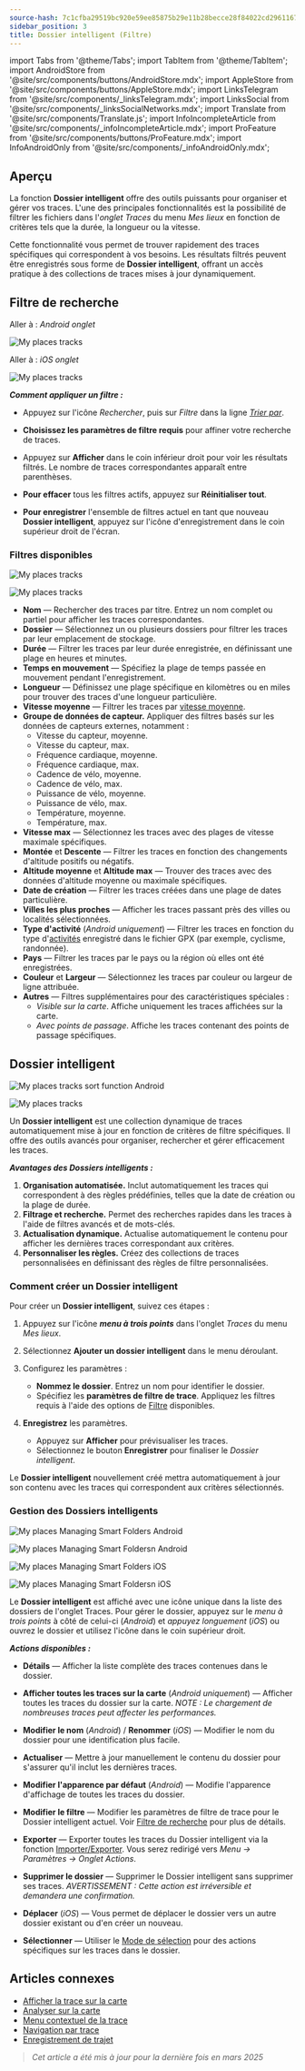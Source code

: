 ```yaml
---
source-hash: 7c1cfba29519bc920e59ee85875b29e11b28becce28f84022cd2961167ea4775 
sidebar_position: 3
title: Dossier intelligent (Filtre)
---
```


import Tabs from '@theme/Tabs';
import TabItem from '@theme/TabItem';
import AndroidStore from '@site/src/components/buttons/AndroidStore.mdx';
import AppleStore from '@site/src/components/buttons/AppleStore.mdx';
import LinksTelegram from '@site/src/components/_linksTelegram.mdx';
import LinksSocial from '@site/src/components/_linksSocialNetworks.mdx';
import Translate from '@site/src/components/Translate.js';
import InfoIncompleteArticle from '@site/src/components/_infoIncompleteArticle.mdx';
import ProFeature from '@site/src/components/buttons/ProFeature.mdx';
import InfoAndroidOnly from '@site/src/components/_infoAndroidOnly.mdx';


## Aperçu

La fonction **Dossier intelligent** offre des outils puissants pour organiser et gérer vos traces. L'une des principales fonctionnalités est la possibilité de filtrer les fichiers dans l'*onglet Traces* du menu *Mes lieux* en fonction de critères tels que la durée, la longueur ou la vitesse.

Cette fonctionnalité vous permet de trouver rapidement des traces spécifiques qui correspondent à vos besoins. Les résultats filtrés peuvent être enregistrés sous forme de **Dossier intelligent**, offrant un accès pratique à des collections de traces mises à jour dynamiquement.


## Filtre de recherche

<Tabs groupId="operating-systems">

<TabItem value="android" label="Android">

Aller à : *Android* *<Translate android="true" ids="shared_string_menu,shared_string_my_places,shared_string_gpx_files"/> onglet*

![My places tracks](@site/static/img/personal/tracks/my_places_tracks_filter_2_andr.png)

</TabItem>

<TabItem value="ios" label="iOS">

Aller à : *iOS* *<Translate ios="true" ids="shared_string_menu,shared_string_my_places,shared_string_gpx_tracks"/> onglet*

![My places tracks](@site/static/img/personal/tracks/my_places_tracks_filter_ios.png)

</TabItem>

</Tabs>

***Comment appliquer un filtre :***

- Appuyez sur l'icône *Rechercher*, puis sur *Filtre* dans la ligne [*Trier par*](./manage-tracks.md#sort-by).

- **Choisissez les paramètres de filtre requis** pour affiner votre recherche de traces.

- Appuyez sur **Afficher** dans le coin inférieur droit pour voir les résultats filtrés. Le nombre de traces correspondantes apparaît entre parenthèses.

- **Pour effacer** tous les filtres actifs, appuyez sur **Réinitialiser tout**.

- **Pour enregistrer** l'ensemble de filtres actuel en tant que nouveau **Dossier intelligent**, appuyez sur l'icône d'enregistrement dans le coin supérieur droit de l'écran.


### Filtres disponibles

<Tabs groupId="operating-systems">

<TabItem value="android" label="Android">

![My places tracks](@site/static/img/personal/tracks/my_places_tracks_filter_andr.png)

</TabItem>

<TabItem value="ios" label="iOS">

![My places tracks](@site/static/img/personal/tracks/my_places_tracks_filter_2_ios.png)

</TabItem>

</Tabs>

- **Nom** — Rechercher des traces par titre. Entrez un nom complet ou partiel pour afficher les traces correspondantes.
- **Dossier** — Sélectionnez un ou plusieurs dossiers pour filtrer les traces par leur emplacement de stockage.
- **Durée** — Filtrer les traces par leur durée enregistrée, en définissant une plage en heures et minutes.
- **Temps en mouvement** — Spécifiez la plage de temps passée en mouvement pendant l'enregistrement.
- **Longueur** — Définissez une plage spécifique en kilomètres ou en miles pour trouver des traces d'une longueur particulière.
- **Vitesse moyenne** — Filtrer les traces par [vitesse moyenne](../../widgets/info-widgets.md#average-speed).
- **Groupe de données de capteur.**
    Appliquer des filtres basés sur les données de capteurs externes, notamment :
    - Vitesse du capteur, moyenne.
    - Vitesse du capteur, max.
    - Fréquence cardiaque, moyenne.
    - Fréquence cardiaque, max.
    - Cadence de vélo, moyenne.
    - Cadence de vélo, max.
    - Puissance de vélo, moyenne.
    - Puissance de vélo, max.
    - Température, moyenne.
    - Température, max.
- **Vitesse max** — Sélectionnez les traces avec des plages de vitesse maximale spécifiques.
- **Montée** et **Descente** — Filtrer les traces en fonction des changements d'altitude positifs ou négatifs.
- **Altitude moyenne** et **Altitude max** — Trouver des traces avec des données d'altitude moyenne ou maximale spécifiques.
- **Date de création** — Filtrer les traces créées dans une plage de dates particulière.
- **Villes les plus proches** — Afficher les traces passant près des villes ou localités sélectionnées.
- **Type d'activité** (*Android uniquement*) — Filtrer les traces en fonction du type d'[activités](../../map/tracks/track-context-menu.md#track-information-activity) enregistré dans le fichier GPX (par exemple, cyclisme, randonnée).
- **Pays** — Filtrer les traces par le pays ou la région où elles ont été enregistrées.
- **Couleur** et **Largeur** — Sélectionnez les traces par couleur ou largeur de ligne attribuée.
- **Autres** — Filtres supplémentaires pour des caractéristiques spéciales :
    - *Visible sur la carte*. Affiche uniquement les traces affichées sur la carte.
    - *Avec points de passage*. Affiche les traces contenant des points de passage spécifiques.


## Dossier intelligent

<Tabs groupId="operating-systems">

<TabItem value="android" label="Android">

![My places tracks sort function Android](@site/static/img/personal/tracks/my_places_smart_folder_andr.png)

</TabItem>

<TabItem value="ios" label="iOS">

![My places tracks](@site/static/img/personal/tracks/my_places_smart_folder_ios.png)

</TabItem>

</Tabs>

Un **Dossier intelligent** est une collection dynamique de traces automatiquement mise à jour en fonction de critères de filtre spécifiques. Il offre des outils avancés pour organiser, rechercher et gérer efficacement les traces.

***Avantages des Dossiers intelligents :***

1. **Organisation automatisée.**
    Inclut automatiquement les traces qui correspondent à des règles prédéfinies, telles que la date de création ou la plage de durée.
2. **Filtrage et recherche.**
    Permet des recherches rapides dans les traces à l'aide de filtres avancés et de mots-clés.
3. **Actualisation dynamique.**
    Actualise automatiquement le contenu pour afficher les dernières traces correspondant aux critères.
4. **Personnaliser les règles.**
    Créez des collections de traces personnalisées en définissant des règles de filtre personnalisées.


### Comment créer un Dossier intelligent

Pour créer un **Dossier intelligent**, suivez ces étapes :

1. Appuyez sur l'icône ***menu à trois points*** dans l'onglet *Traces* du menu *Mes lieux*.

2. Sélectionnez **Ajouter un dossier intelligent** dans le menu déroulant.

3. Configurez les paramètres :
   - **Nommez le dossier**. Entrez un nom pour identifier le dossier.
   - Spécifiez les **paramètres de filtre de trace**. Appliquez les filtres requis à l'aide des options de [Filtre](#available-filters) disponibles.

4. **Enregistrez** les paramètres.
    - Appuyez sur **Afficher** pour prévisualiser les traces.
    - Sélectionnez le bouton **Enregistrer** pour finaliser le *Dossier intelligent*.

Le **Dossier intelligent** nouvellement créé mettra automatiquement à jour son contenu avec les traces qui correspondent aux critères sélectionnés.


### Gestion des Dossiers intelligents

<Tabs groupId="operating-systems">

<TabItem value="android" label="Android">

![My places Managing Smart Folders Android](@site/static/img/personal/tracks/my_places_smart_folder_2-1_andr.png)

![My places Managing Smart Foldersn Android](@site/static/img/personal/tracks/my_places_smart_folder_3_andr.png)

</TabItem>

<TabItem value="ios" label="iOS">

![My places Managing Smart Folders iOS](@site/static/img/personal/tracks/folder_menu_2_ios.png)

![My places Managing Smart Foldersn iOS](@site/static/img/personal/tracks/my_places_smart_folder_2_ios.png)

</TabItem>

</Tabs>

Le **Dossier intelligent** est affiché avec une icône unique dans la liste des dossiers de l'onglet Traces. Pour gérer le dossier, appuyez sur le *menu à trois points* à côté de celui-ci (*Android*) et *appuyez longuement* (*iOS*) ou ouvrez le dossier et utilisez l'icône dans le coin supérieur droit.

***Actions disponibles :***

- **Détails** — Afficher la liste complète des traces contenues dans le dossier.

- **Afficher toutes les traces sur la carte** (*Android uniquement*) — Afficher toutes les traces du dossier sur la carte.
    *NOTE : Le chargement de nombreuses traces peut affecter les performances.*

- **Modifier le nom** (*Android*) / **Renommer** (*iOS*) — Modifier le nom du dossier pour une identification plus facile.

- **Actualiser** — Mettre à jour manuellement le contenu du dossier pour s'assurer qu'il inclut les dernières traces.

- **Modifier l'apparence par défaut** (*Android*) — Modifie l'apparence d'affichage de toutes les traces du dossier.

- **Modifier le filtre** — Modifier les paramètres de filtre de trace pour le Dossier intelligent actuel. Voir [Filtre de recherche](#search-filter) pour plus de détails.

- **Exporter** — Exporter toutes les traces du Dossier intelligent via la fonction [Importer/Exporter](../../personal/import-export.md). Vous serez redirigé vers *Menu → Paramètres → Onglet Actions*.

- **Supprimer le dossier** — Supprimer le Dossier intelligent sans supprimer ses traces.
    *AVERTISSEMENT : Cette action est irréversible et demandera une confirmation.*

- **Déplacer** (*iOS*) — Vous permet de déplacer le dossier vers un autre dossier existant ou d'en créer un nouveau.

- **Sélectionner** — Utiliser le [Mode de sélection](./manage-tracks.md#selection-mode) pour des actions spécifiques sur les traces dans le dossier.


## Articles connexes

- [Afficher la trace sur la carte](../../map/tracks/index.md)
- [Analyser sur la carte](../../map/tracks/index.md#analyze-track-on-map)
- [Menu contextuel de la trace](../../map/tracks/track-context-menu.md)
- [Navigation par trace](../../navigation/setup/gpx-navigation.md)
- [Enregistrement de trajet](../../plugins/trip-recording.md)

> *Cet article a été mis à jour pour la dernière fois en mars 2025*

